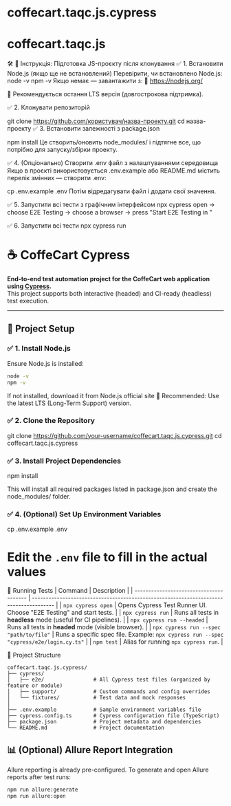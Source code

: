 # coffecart.taqc.js.cypress
# coffecart.taqc.js
🛠️ 🔁 Інструкція: Підготовка JS-проєкту після клонування
✅ 1. Встановити Node.js (якщо ще не встановлений)
Перевірити, чи встановлено Node.js:
node -v
npm -v
Якщо немає — завантажити з:
🔗 https://nodejs.org/

🔧 Рекомендується остання LTS версія (довгострокова підтримка).

✅ 2. Клонувати репозиторій

git clone https://github.com/користувач/назва-проекту.git
cd назва-проекту
✅ 3. Встановити залежності з package.json

npm install
Це створить/оновить node_modules/ і підтягне все, що потрібно для запуску/збірки проекту.

✅ 4. (Опціонально) Створити .env файл з налаштуваннями середовища
Якщо в проєкті використовується .env.example або README.md містить перелік змінних — створити .env:

cp .env.example .env
Потім відредагувати файл і додати свої значення.

✅ 5. Запустити всі тести з графічним інтерфейсом
npx cypress open
-> choose E2E Testing
-> choose a browser
-> press "Start E2E Testing in <browser>"

✅ 6. Запустити всі тести 
npx cypress run

# ☕ CoffeCart Cypress

**End-to-end test automation project for the CoffeCart web application using [Cypress](https://www.cypress.io/).**  
This project supports both interactive (headed) and CI-ready (headless) test execution.

---

## 🚀 Project Setup

### ✅ 1. Install Node.js

Ensure Node.js is installed:

```bash
node -v
npm -v
```
If not installed, download it from Node.js official site
🔧 Recommended: Use the latest LTS (Long-Term Support) version.

### ✅ 2. Clone the Repository
git clone https://github.com/your-username/coffecart.taqc.js.cypress.git
cd coffecart.taqc.js.cypress

### ✅ 3. Install Project Dependencies
npm install

This will install all required packages listed in package.json and create the node_modules/ folder.

### ✅ 4. (Optional) Set Up Environment Variables

cp .env.example .env
# Edit the `.env` file to fill in the actual values

🧪 Running Tests
| Command                                 | Description                                                                            |
| --------------------------------------- | -------------------------------------------------------------------------------------- |
| `npx cypress open`                      | Opens Cypress Test Runner UI. Choose "E2E Testing" and start tests.                    |
| `npx cypress run`                       | Runs all tests in **headless** mode (useful for CI pipelines).                         |
| `npx cypress run --headed`              | Runs all tests in **headed** mode (visible browser).                                   |
| `npx cypress run --spec "path/to/file"` | Runs a specific spec file. Example: `npx cypress run --spec "cypress/e2e/login.cy.ts"` |
| `npm test`                              | Alias for running `npx cypress run`.                                                   |

📁 Project Structure
```aiignore
coffecart.taqc.js.cypress/
├── cypress/
│   ├── e2e/                # All Cypress test files (organized by feature or module)
│   ├── support/            # Custom commands and config overrides
│   └── fixtures/           # Test data and mock responses
│
├── .env.example            # Sample environment variables file
├── cypress.config.ts       # Cypress configuration file (TypeScript)
├── package.json            # Project metadata and dependencies
└── README.md               # Project documentation
```

## 📊 (Optional) Allure Report Integration

Allure reporting is already pre-configured.
To generate and open Allure reports after test runs:
```bash
npm run allure:generate
npm run allure:open
```
